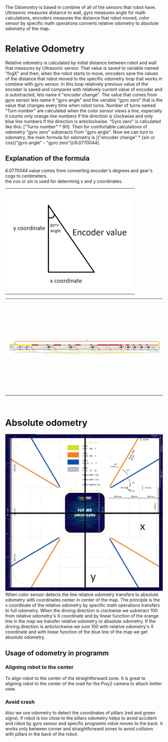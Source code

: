 The Odomoetry is based in combine of all of the sensors that robot have. Ultrasonic measures distance to wall, gyro measures angle for math calculations, encoders measures the distance that robot moved, color sensor by specific math operations converts relative odometry to absolute odometry of the map.
# Relative Odometry
  Relative odometry is calculated by initial distance between robot and wall that measures by Ultrasonic sensor. That value is saved to variable named "fogX" and then, when the robot starts to move, encoders save the values of the distance that robot moved to the specific odometry loop that works in combine with gyro sensor. In this loop relatively previous value of the encoder is saved and compares with relatively current value of encoder and is substracted, lets name it "encoder change". The value that comes from gyro sensor lets name it "gyro angle" and the variable "gyro zero" that is the value that changes every time when robot turns. Number of turns named "Turn number" are calculated when the color sensor views a line, especially it counts only orange line numbers if the direction is clockwise and only blue line numbers if the direction is anticlockwise. "Gyro zero" is calculated like this: ["Turns number" * 90]. Then for comfortable calculations of odometry "gyro zero" substracts from "gyro angle". Now we can turn to odometry, the main formula for odometry is [("encoder change" * {sin or cos}("gyro angle" - "gyro zero"))/6.0770044]. 
  
## Explanation of the formula
  6.0770044 value comes from converting encoder's degrees and gear's cogs to centimeters. </br>
  the cos or sin is used for determinig x and y coordinates.
<table>
  <tr>
    <th width=400>

  ![odometry explanation](https://github.com/QZOFlameFE/FE2024_1st_repo_ByFlame/blob/main/Instructions/Power_and_Sense_Management/calculating_odometry.png) 
    </th>
  </tr>
</table>
<table>
  <tr>
    <th height=300>
    
  ![relative odometry programm part](https://github.com/QZOFlameFE/FE2024_1st_repo_ByFlame/blob/main/Instructions/Power_and_Sense_Management/relative_odometry.png) </br>
    </td>
  </tr>
</table>
</br>

# Absolute odometry

![absolute odometry principle](https://github.com/QZOFlameFE/FE2024_1st_repo_ByFlame/blob/main/Instructions/Power_and_Sense_Management/absolute_odometry_principle.png) </br>
When color sensor detects the line relative odometry transfers to absolute odometry with  coordinates center in center of the map. The principle is the x coordinate of the relative odometry by specific math operations transfers to full odometry. When the driving direction is clockwise we substract 100 from relative odometry's X coordinate and by linear function of the orange line in the map we transfer relative odometry to absolute odometry. If the driving direction is anticlockwise we sum 100 with relative odometry's X coordinate and with linear function of the blue line of the map we get absolute odometry.

## Usage of odometry in programm
### Aligning robot to the center
To align robot to the center of the straightforward zone. It is great to aligning robot to the center of the road for the Pixy2 camera to attach better view. 
### Avoid crash
Also we use odometry to detect the coordinates of pillars (red and green signs). If robot is too close to the pillars odometry helps to avoid accident and robot by gyro sensor and specific programm robot moves to the back. it works only between corner and straightforward zones to avoid collision with pillars in the back of the robot.
